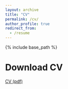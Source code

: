 ```yaml
---
layout: archive
title: "CV"
permalink: /cv/
author_profile: true
redirect_from:
  - /resume
---
```


{% include base_path %}

Download CV
======
[CV (pdf)](http://owenozier.github.io/files/cv/Ozier-Owen-CV.pdf)

